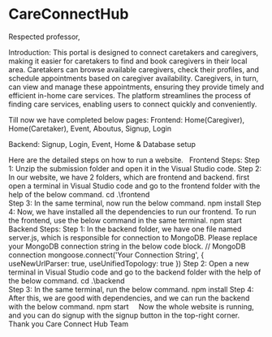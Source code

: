 # CareConnectHub
Respected professor,

Introduction:
This portal is designed to connect caretakers and caregivers, making it easier for caretakers to find and book caregivers in their local area. Caretakers can browse available caregivers, check their profiles, and schedule appointments based on caregiver availability. Caregivers, in turn, can view and manage these appointments, ensuring they provide timely and efficient in-home care services. The platform streamlines the process of finding care services, enabling users to connect quickly and conveniently.

Till now we have completed below pages:
Frontend:
Home(Caregiver), Home(Caretaker), Event, Aboutus, Signup, Login

Backend:
Signup, Login, Event, Home & Database setup


Here are the detailed steps on how to run a website.
 
Frontend Steps:
Step 1: Unzip the submission folder and open it in the Visual Studio code.
Step 2: In our website, we have 2 folders, which are frontend and backend. first open a terminal in Visual Studio code and go to the frontend folder with the help of the below command.
		cd .\frontend\
Step 3: In the same terminal, now run the below command.
		npm install
Step 4: Now, we have installed all the dependencies to run our frontend. To run the frontend, use the below command in the same terminal.
		npm start
 
Backend Steps:
Step 1: In the backend folder, we have one file named server.js, which is responsible for connection to MongoDB. Please replace your MongoDB connection string in the below code block.
		// MongoDB connection
		mongoose.connect('Your Connection String', {
			useNewUrlParser: true,
			useUnifiedTopology: true
		})
Step 2: Open a new terminal in Visual Studio code and go to the backend folder with the help of the below command.
		cd .\backend\
Step 3: In the same terminal, run the below command.
		npm install
Step 4: After this, we are good with dependencies, and we can run the backend with the below command.
		npm start
 
 
Now the whole website is running, and you can do signup with the signup button in the top-right corner.
 
Thank you
Care Connect Hub Team
